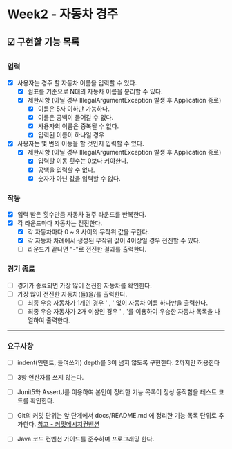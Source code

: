 # Week2 - 자동차 경주

## ☑️ 구현할 기능 목록

### 입력
- [x] 사용자는 경주 할 자동차 이름을 입력할 수 있다.
    - [x] 쉼표를 기준으로 N대의 자동차 이름을 분리할 수 있다.
    - [x] 제한사항 (아닐 경우 IllegalArgumentException 발생 후 Application 종료)
        - [x] 이름은 5자 이하만 가능하다.
        - [x] 이름은 공백이 들어갈 수 없다.
        - [x] 사용자의 이름은 중복될 수 없다.
        - [x] 입력된 이름이 하나일 경우 
- [x] 사용자는 몇 번의 이동을 할 것인지 입력할 수 있다.
    - [x] 제한사항 (아닐 경우 IllegalArgumentException 발생 후 Application 종료)
        - [x] 입력할 이동 횟수는 0보다 커야한다.
        - [x] 공백을 입력할 수 없다.
        - [x] 숫자가 아닌 값을 입력할 수 없다.

### 작동
- [x] 입력 받은 횟수만큼 자동차 경주 라운드를 반복한다.
- [x] 각 라운드마다 자동차는 전진한다.
    - [x] 각 자동차마다 0 ~ 9 사이의 무작위 값을 구한다.
    - [x] 각 자동차 차례에서 생성된 무작위 값이 4이상일 경우 전진할 수 있다.
    - [ ] 라운드가 끝나면 "-"로 전진한 결과를 출력한다.

### 경기 종료
- [ ] 경기가 종료되면 가장 많이 전진한 자동차를 확인한다.
- [ ] 가장 많이 전진한 자동차(들)을/를 출력한다.
    - [ ] 최종 우승 자동차가 1개인 경우 ' , ' 없이 자동차 이름 하나만을 출력한다.
    - [ ] 최종 우승 자동차가 2개 이상인 경우 ' , '를 이용하여 우승한 자동차 목록을 나열하여 출력한다.

---

### 요구사항
- [ ] indent(인덴트, 들여쓰기) depth를 3이 넘지 않도록 구현한다. 2까지만 허용한다
- [ ] 3항 연산자를 쓰지 않는다.
- [ ] Junit5와 AssertJ를 이용하여 본인이 정리한 기능 목록이 정상 동작함을 테스트 코드를 확인한다.
- [ ] Git의 커밋 단위는 앞 단계에서 docs/README.md 에 정리한 기능 목록 단위로 추가한다. [참고 - 커밋메시지컨벤션](https://gist.github.com/stephenparish/9941e89d80e2bc58a153)
- [ ] Java 코드 컨벤션 가이드를 준수하며 프로그래밍 한다. 

